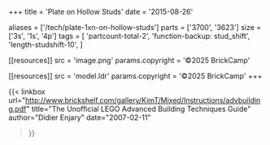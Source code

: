 +++
title = 'Plate on Hollow Studs'
date  = '2015-08-26'

aliases = ['/tech/plate-1xn-on-hollow-studs']
parts = ['3700', '3623']
size  = ['3s', '1s', '4p']
tags  = [
  'partcount-total-2',
  'function-backup: stud_shift',
  'length-studshift-10',
]

[[resources]]
src              = 'image.png'
params.copyright = '©2025 BrickCamp'

[[resources]]
src              = 'model.ldr'
params.copyright = '©2025 BrickCamp'
+++

{{< linkbox
    url="http://www.brickshelf.com/gallery/KimT/Mixed/Instructions/advbuilding.pdf"
    title="The Unofficial LEGO Advanced Building Techniques Guide"
    author="Didier Enjary"
    date="2007-02-11"
>}}
